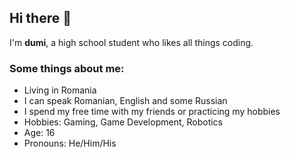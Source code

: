 ## Hi there 👋
I'm **dumi**, a high school student who likes all things coding.
### Some things about me:
- Living in Romania
- I can speak Romanian, English and some Russian
- I spend my free time with my friends or practicing my hobbies
- Hobbies: Gaming, Game Development, Robotics
- Age: 16
- Pronouns: He/Him/His
